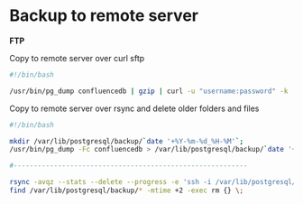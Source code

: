 # Backup to remote server

**FTP**

Copy to remote server over curl sftp
```bash
#!/bin/bash

/usr/bin/pg_dump confluencedb | gzip | curl -u "username:password" -k  "sftp://servername/pg_backup/confluence/`date '+%Y-%m-%d_%H-%M'`/db_confluencedb.gz" --ftp-create-dirs -T -
```


Copy to remote server over rsync and delete older folders and files
```bash
#!/bin/bash

mkdir /var/lib/postgresql/backup/`date '+%Y-%m-%d_%H-%M'`;
/usr/bin/pg_dump -Fc confluencedb > /var/lib/postgresql/backup/`date '+%Y-%m-%d_%H-%M'`/db_confluencedb.bak;

#----------------------------------------------------------

rsync -avqz --stats --delete --progress -e 'ssh -i /var/lib/postgresql/.ssh/postgres.ppk' /var/lib/postgresql/backup/ username@servername:/pg_backup/confluence/
find /var/lib/postgresql/backup/* -mtime +2 -exec rm {} \;

```

